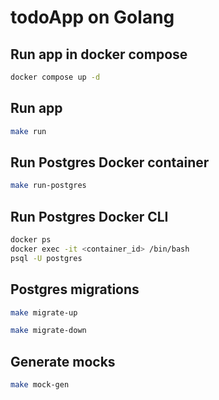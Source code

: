 # todoApp on Golang

## Run app in docker compose

```bash
docker compose up -d
```

## Run app
```bash
make run
```

## Run Postgres Docker container
```bash
make run-postgres
```

## Run Postgres Docker CLI
```bash
docker ps
docker exec -it <container_id> /bin/bash
psql -U postgres
```

## Postgres migrations
```bash
make migrate-up
```

```bash
make migrate-down
```

## Generate mocks
```bash
make mock-gen
```